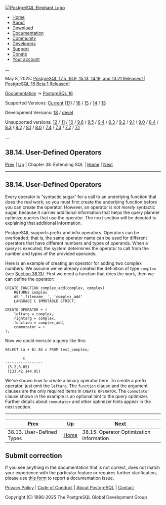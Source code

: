 [ ![PostgreSQL Elephant Logo](/media/img/about/press/elephant.png) ](/)

  * [Home](/ "Home")
  * [About](/about/ "About")
  * [Download](/download/ "Download")
  * [Documentation](/docs/ "Documentation")
  * [Community](/community/ "Community")
  * [Developers](/developer/ "Developers")
  * [Support](/support/ "Support")
  * [Donate](/about/donate/ "Donate")
  * [Your account](/account/ "Your account")

__

May 8, 2025: [ PostgreSQL 17.5, 16.9, 15.13, 14.18, and 13.21 Released! ](/about/news/postgresql-175-169-1513-1418-and-1321-released-3072/) | [ PostgreSQL 18 Beta 1 Released! ](/about/news/postgresql-18-beta-1-released-3070/)

[Documentation](/docs/ "Documentation") -> [PostgreSQL
16](/docs/16/index.html)

Supported Versions: [Current](/docs/current/xoper.html "PostgreSQL 17 -
38.14. User-Defined Operators") ([17](/docs/17/xoper.html "PostgreSQL 17 -
38.14. User-Defined Operators")) / [16](/docs/16/xoper.html "PostgreSQL 16 -
38.14. User-Defined Operators") / [15](/docs/15/xoper.html "PostgreSQL 15 -
38.14. User-Defined Operators") / [14](/docs/14/xoper.html "PostgreSQL 14 -
38.14. User-Defined Operators") / [13](/docs/13/xoper.html "PostgreSQL 13 -
38.14. User-Defined Operators")

Development Versions: [18](/docs/18/xoper.html "PostgreSQL 18 - 38.14. User-
Defined Operators") / [devel](/docs/devel/xoper.html "PostgreSQL devel -
38.14. User-Defined Operators")

Unsupported versions: [12](/docs/12/xoper.html "PostgreSQL 12 - 38.14. User-
Defined Operators") / [11](/docs/11/xoper.html "PostgreSQL 11 - 38.14. User-
Defined Operators") / [10](/docs/10/xoper.html "PostgreSQL 10 - 38.14. User-
Defined Operators") / [9.6](/docs/9.6/xoper.html "PostgreSQL 9.6 -
38.14. User-Defined Operators") / [9.5](/docs/9.5/xoper.html "PostgreSQL 9.5 -
38.14. User-Defined Operators") / [9.4](/docs/9.4/xoper.html "PostgreSQL 9.4 -
38.14. User-Defined Operators") / [9.3](/docs/9.3/xoper.html "PostgreSQL 9.3 -
38.14. User-Defined Operators") / [9.2](/docs/9.2/xoper.html "PostgreSQL 9.2 -
38.14. User-Defined Operators") / [9.1](/docs/9.1/xoper.html "PostgreSQL 9.1 -
38.14. User-Defined Operators") / [9.0](/docs/9.0/xoper.html "PostgreSQL 9.0 -
38.14. User-Defined Operators") / [8.4](/docs/8.4/xoper.html "PostgreSQL 8.4 -
38.14. User-Defined Operators") / [8.3](/docs/8.3/xoper.html "PostgreSQL 8.3 -
38.14. User-Defined Operators") / [8.2](/docs/8.2/xoper.html "PostgreSQL 8.2 -
38.14. User-Defined Operators") / [8.1](/docs/8.1/xoper.html "PostgreSQL 8.1 -
38.14. User-Defined Operators") / [8.0](/docs/8.0/xoper.html "PostgreSQL 8.0 -
38.14. User-Defined Operators") / [7.4](/docs/7.4/xoper.html "PostgreSQL 7.4 -
38.14. User-Defined Operators") / [7.3](/docs/7.3/xoper.html "PostgreSQL 7.3 -
38.14. User-Defined Operators") / [7.2](/docs/7.2/xoper.html "PostgreSQL 7.2 -
38.14. User-Defined Operators") / [7.1](/docs/7.1/xoper.html "PostgreSQL 7.1 -
38.14. User-Defined Operators")

__

38.14. User-Defined Operators  
---  
[Prev](xtypes.html "38.13. User-Defined Types")  | [Up](extend.html "Chapter 38. Extending SQL") | Chapter 38. Extending SQL | [Home](index.html "PostgreSQL 16.9 Documentation") |  [Next](xoper-optimization.html "38.15. Operator Optimization Information")  
  
* * *

## 38.14. User-Defined Operators #

Every operator is “syntactic sugar” for a call to an underlying function that
does the real work; so you must first create the underlying function before
you can create the operator. However, an operator is _not merely_ syntactic
sugar, because it carries additional information that helps the query planner
optimize queries that use the operator. The next section will be devoted to
explaining that additional information.

PostgreSQL supports prefix and infix operators. Operators can be overloaded;
that is, the same operator name can be used for different operators that have
different numbers and types of operands. When a query is executed, the system
determines the operator to call from the number and types of the provided
operands.

Here is an example of creating an operator for adding two complex numbers. We
assume we've already created the definition of type `complex` (see [Section
38.13](xtypes.html "38.13. User-Defined Types")). First we need a function
that does the work, then we can define the operator:

    
    
    CREATE FUNCTION complex_add(complex, complex)
        RETURNS complex
        AS '_filename_ ', 'complex_add'
        LANGUAGE C IMMUTABLE STRICT;
    
    CREATE OPERATOR + (
        leftarg = complex,
        rightarg = complex,
        function = complex_add,
        commutator = +
    );
    

Now we could execute a query like this:

    
    
    SELECT (a + b) AS c FROM test_complex;
    
            c
    -----------------
     (5.2,6.05)
     (133.42,144.95)
    

We've shown how to create a binary operator here. To create a prefix operator,
just omit the `leftarg`. The `function` clause and the argument clauses are
the only required items in `CREATE OPERATOR`. The `commutator` clause shown in
the example is an optional hint to the query optimizer. Further details about
`commutator` and other optimizer hints appear in the next section.

* * *

[Prev](xtypes.html "38.13. User-Defined Types")  | [Up](extend.html "Chapter 38. Extending SQL") |  [Next](xoper-optimization.html "38.15. Operator Optimization Information")  
---|---|---  
38.13. User-Defined Types  | [Home](index.html "PostgreSQL 16.9 Documentation") |  38.15. Operator Optimization Information  
  
## Submit correction

If you see anything in the documentation that is not correct, does not match
your experience with the particular feature or requires further clarification,
please use [this form](/account/comments/new/16/xoper.html/) to report a
documentation issue.

[Privacy Policy](/about/privacypolicy) | [Code of Conduct](/about/policies/coc/) | [About PostgreSQL](/about/) | [Contact](/about/contact/)  

Copyright (C) 1996-2025 The PostgreSQL Global Development Group

